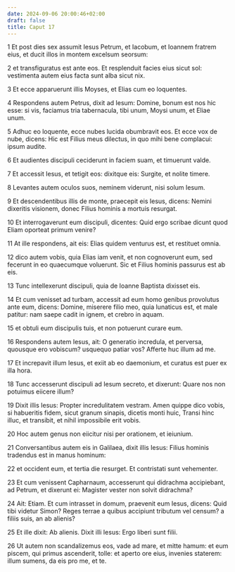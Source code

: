 ```yaml
---
date: 2024-09-06 20:00:46+02:00
draft: false
title: Caput 17
---
```





1 Et post dies sex assumit Iesus Petrum, et Iacobum, et Ioannem fratrem eius, et ducit illos in montem excelsum seorsum:

2 et transfiguratus est ante eos. Et resplenduit facies eius sicut sol: vestimenta autem eius facta sunt alba sicut nix.

3 Et ecce apparuerunt illis Moyses, et Elias cum eo loquentes.

4 Respondens autem Petrus, dixit ad Iesum: Domine, bonum est nos hic esse: si vis, faciamus tria tabernacula, tibi unum, Moysi unum, et Eliae unum.

5 Adhuc eo loquente, ecce nubes lucida obumbravit eos. Et ecce vox de nube, dicens: Hic est Filius meus dilectus, in quo mihi bene complacui: ipsum audite.

6 Et audientes discipuli ceciderunt in faciem suam, et timuerunt valde.

7 Et accessit Iesus, et tetigit eos: dixitque eis: Surgite, et nolite timere.

8 Levantes autem oculos suos, neminem viderunt, nisi solum Iesum.

9 Et descendentibus illis de monte, praecepit eis Iesus, dicens: Nemini dixeritis visionem, donec Filius hominis a mortuis resurgat.

10 Et interrogaverunt eum discipuli, dicentes: Quid ergo scribae dicunt quod Eliam oporteat primum venire?

11 At ille respondens, ait eis: Elias quidem venturus est, et restituet omnia.

12 dico autem vobis, quia Elias iam venit, et non cognoverunt eum, sed fecerunt in eo quaecumque voluerunt. Sic et Filius hominis passurus est ab eis.

13 Tunc intellexerunt discipuli, quia de Ioanne Baptista dixisset eis.

14 Et cum venisset ad turbam, accessit ad eum homo genibus provolutus ante eum, dicens: Domine, miserere filio meo, quia lunaticus est, et male patitur: nam saepe cadit in ignem, et crebro in aquam.

15 et obtuli eum discipulis tuis, et non potuerunt curare eum.

16 Respondens autem Iesus, ait: O generatio incredula, et perversa, quousque ero vobiscum? usquequo patiar vos? Afferte huc illum ad me.

17 Et increpavit illum Iesus, et exiit ab eo daemonium, et curatus est puer ex illa hora.

18 Tunc accesserunt discipuli ad Iesum secreto, et dixerunt: Quare nos non potuimus eiicere illum?

19 Dixit illis Iesus: Propter incredulitatem vestram. Amen quippe dico vobis, si habueritis fidem, sicut granum sinapis, dicetis monti huic, Transi hinc illuc, et transibit, et nihil impossibile erit vobis.

20 Hoc autem genus non eiicitur nisi per orationem, et ieiunium.

21 Conversantibus autem eis in Galilaea, dixit illis Iesus: Filius hominis tradendus est in manus hominum:

22 et occident eum, et tertia die resurget. Et contristati sunt vehementer.

23 Et cum venissent Capharnaum, accesserunt qui didrachma accipiebant, ad Petrum, et dixerunt ei: Magister vester non solvit didrachma?

24 Ait: Etiam. Et cum intrasset in domum, praevenit eum Iesus, dicens: Quid tibi videtur Simon? Reges terrae a quibus accipiunt tributum vel censum? a filiis suis, an ab alienis?

25 Et ille dixit: Ab alienis. Dixit illi Iesus: Ergo liberi sunt filii.

26 Ut autem non scandalizemus eos, vade ad mare, et mitte hamum: et eum piscem, qui primus ascenderit, tolle: et aperto ore eius, invenies staterem: illum sumens, da eis pro me, et te.

